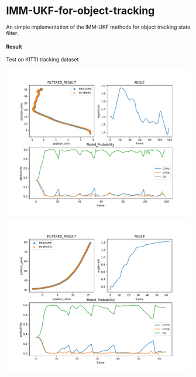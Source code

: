 # IMM-UKF-for-object-tracking
An simple implementation  of the IMM-UKF methods for object tracking state filter.

#### Result

Test on KITTI tracking dataset

![image_text](https://github.com/wangx1996/IMM-UKF-for-object-tracking/blob/main/KITTI-0003-1-CAR.png)

![image_text](https://github.com/wangx1996/IMM-UKF-for-object-tracking/blob/main/KITTI-0012-1-CAR.png)
